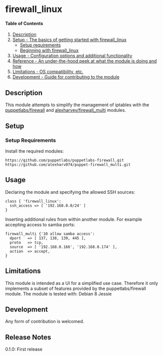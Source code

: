 # firewall_linux

#### Table of Contents

1. [Description](#description)
1. [Setup - The basics of getting started with firewall_linux](#setup)
    * [Setup requirements](#setup-requirements)
    * [Beginning with firewall_linux](#beginning-with-firewall_linux)
1. [Usage - Configuration options and additional functionality](#usage)
1. [Reference - An under-the-hood peek at what the module is doing and how](#reference)
1. [Limitations - OS compatibility, etc.](#limitations)
1. [Development - Guide for contributing to the module](#development)

## Description

This module attempts to simplify the management of iptables with the [puppetlabs/firewall](https://forge.puppet.com/puppetlabs/firewall) and [alexharvey/firewall_multi](https://forge.puppet.com/alexharvey/firewall_multi) modules.

## Setup

### Setup Requirements

Install the required modules:

```
https://github.com/puppetlabs/puppetlabs-firewall.git
https://github.com/alexharv074/puppet-firewall_multi.git
```

## Usage

Declaring the module and specifying the allowed SSH sources:

``` 
class { 'firewall_linux':
  ssh_access => [ '192.168.0.0/24' ]
}
```

Inserting additional rules from within another module. For example accepting access to samba ports:

```
firewall_multi {'10 allow samba access':
  dport   => [ 137, 138, 139, 445 ],
  proto   => tcp,
  source  => [ '192.168.0.166', '192.168.0.174' ],
  action  => accept,
}
```

## Limitations

This module is intended as a UI for a simplified use case. Therefore it only implements a subset of features provided by the puppetlabs/firewall module. 
The module is tested with:
Debian 8 Jessie

## Development

Any form of contribution is welcomed.

## Release Notes

0.1.0: First release
